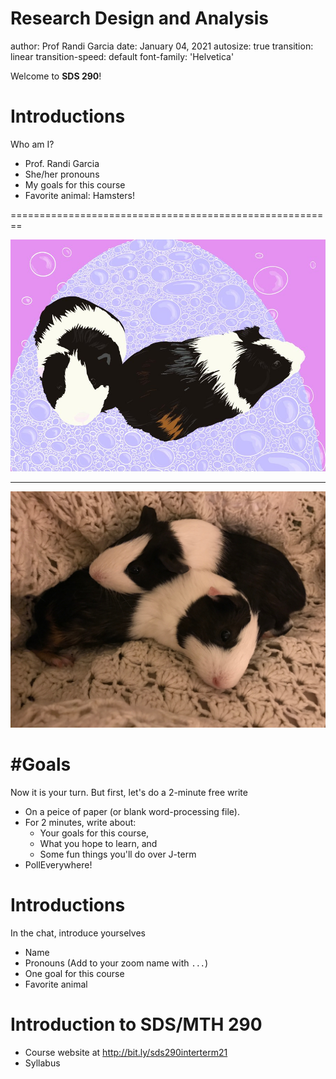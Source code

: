 Research Design and Analysis 
========================================================
author: Prof Randi Garcia
date: January 04, 2021
autosize: true
transition: linear
transition-speed: default
font-family: 'Helvetica'
<!-- font-import: http://fonts.googleapis.com/css?family=Risque -->


Welcome to **SDS 290**! 

Introductions
========================================================

Who am I?

- Prof. Randi Garcia
- She/her pronouns
- My goals for this course 
- Favorite animal: Hamsters!

========================================================

![Pigs](01_intro_to_experimental-figure/pigs3.jpeg)

***

![Pigs](01_intro_to_experimental-figure/pigs2.JPG)



#Goals
========================================================
Now it is your turn. But first, let's do a 2-minute free write

- On a peice of paper (or blank word-processing file).
- For 2 minutes, write about:
    - Your goals for this course,
    - What you hope to learn, and
    - Some fun things you'll do over J-term
- PollEverywhere!

Introductions
========================================================
In the chat, introduce yourselves

- Name
- Pronouns (Add to your zoom name with `...`)
- One goal for this course
- Favorite animal

Introduction to SDS/MTH 290
========================================================

- Course website at http://bit.ly/sds290interterm21
- Syllabus




<!-- New Section -->
<!-- ==================================== -->
<!-- type: section -->

<!-- Prompt Slide -->
<!-- ==================================== -->
<!-- type: prompt -->

<!-- Sample Variance -->
<!-- ======================================================== -->

<!-- $$\sigma^2 = \frac{\sum_{i=1}^{n}(x_i - \mu)^2} {n-1}$$ -->
